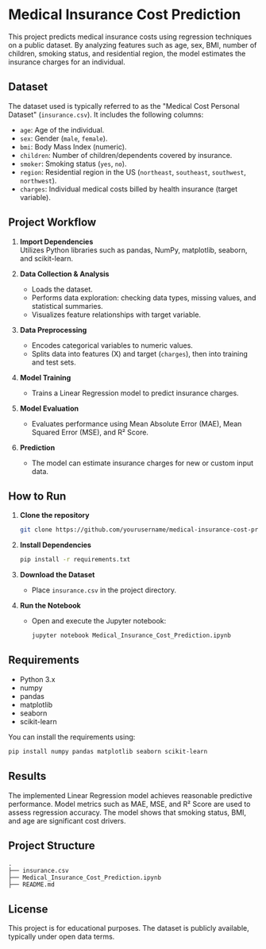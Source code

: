  
# Medical Insurance Cost Prediction

This project predicts medical insurance costs using regression techniques on a public dataset. By analyzing features such as age, sex, BMI, number of children, smoking status, and residential region, the model estimates the insurance charges for an individual.

## Dataset

The dataset used is typically referred to as the "Medical Cost Personal Dataset" (`insurance.csv`). It includes the following columns:

- `age`: Age of the individual.
- `sex`: Gender (`male`, `female`).
- `bmi`: Body Mass Index (numeric).
- `children`: Number of children/dependents covered by insurance.
- `smoker`: Smoking status (`yes`, `no`).
- `region`: Residential region in the US (`northeast`, `southeast`, `southwest`, `northwest`).
- `charges`: Individual medical costs billed by health insurance (target variable).

## Project Workflow

1. **Import Dependencies**  
   Utilizes Python libraries such as pandas, NumPy, matplotlib, seaborn, and scikit-learn.

2. **Data Collection & Analysis**  
   - Loads the dataset.
   - Performs data exploration: checking data types, missing values, and statistical summaries.
   - Visualizes feature relationships with target variable.

3. **Data Preprocessing**  
   - Encodes categorical variables to numeric values.
   - Splits data into features (X) and target (`charges`), then into training and test sets.

4. **Model Training**  
   - Trains a Linear Regression model to predict insurance charges.

5. **Model Evaluation**  
   - Evaluates performance using Mean Absolute Error (MAE), Mean Squared Error (MSE), and R² Score.

6. **Prediction**  
   - The model can estimate insurance charges for new or custom input data.


## How to Run

1. **Clone the repository**
   ```bash
   git clone https://github.com/yourusername/medical-insurance-cost-prediction.git
   ```

2. **Install Dependencies**
   ```bash
   pip install -r requirements.txt
   ```

3. **Download the Dataset**
   - Place `insurance.csv` in the project directory.

4. **Run the Notebook**
   - Open and execute the Jupyter notebook:
     ```bash
     jupyter notebook Medical_Insurance_Cost_Prediction.ipynb
     ```

## Requirements

- Python 3.x
- numpy
- pandas
- matplotlib
- seaborn
- scikit-learn

You can install the requirements using:
```bash
pip install numpy pandas matplotlib seaborn scikit-learn
```

## Results

The implemented Linear Regression model achieves reasonable predictive performance. Model metrics such as MAE, MSE, and R² Score are used to assess regression accuracy. The model shows that smoking status, BMI, and age are significant cost drivers.

## Project Structure

```
.
├── insurance.csv
├── Medical_Insurance_Cost_Prediction.ipynb
├── README.md

```

## License

This project is for educational purposes. The dataset is publicly available, typically under open data terms.



